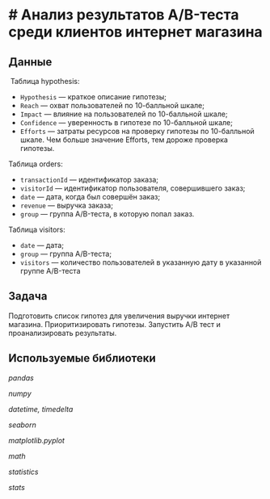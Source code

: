 # # Анализ результатов A/B-теста среди клиентов интернет магазина


## Данные

 Таблица hypothesis:
 - `Hypothesis` — краткое описание гипотезы;
 - `Reach` — охват пользователей по 10-балльной шкале;
 - `Impact` — влияние на пользователей по 10-балльной шкале;
 - `Confidence` — уверенность в гипотезе по 10-балльной шкале;
 - `Efforts` — затраты ресурсов на проверку гипотезы по 10-балльной шкале. Чем больше значение Efforts, тем дороже проверка гипотезы.

Таблица orders:
 - `transactionId` — идентификатор заказа;
 - `visitorId` — идентификатор пользователя, совершившего заказ;
 - `date` — дата, когда был совершён заказ;
 - `revenue` — выручка заказа;
 - `group` — группа A/B-теста, в которую попал заказ.

Таблица visitors:
 - `date` — дата;
 - `group` — группа A/B-теста;
 - `visitors` — количество пользователей в указанную дату в указанной группе A/B-теста

## Задача

Подготовить список гипотез для увеличения выручки интернет магазина. Приоритизировать гипотезы. Запустить А/В тест и проанализировать результаты.

## Используемые библиотеки
*pandas*

*numpy*

*datetime, timedelta*

*seaborn*

*matplotlib.pyplot*

*math* 

*statistics*

*stats*
